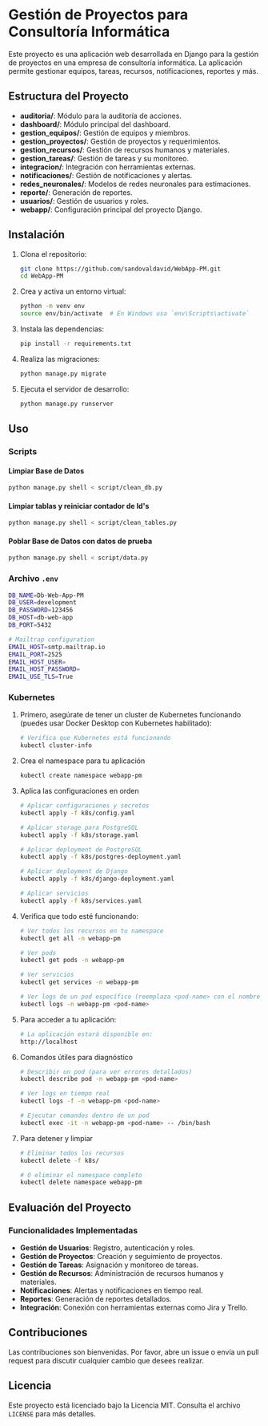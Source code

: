 # Gestión de Proyectos para Consultoría Informática

Este proyecto es una aplicación web desarrollada en Django para la gestión de proyectos en una empresa de consultoría informática. La aplicación permite gestionar equipos, tareas, recursos, notificaciones, reportes y más.

## Estructura del Proyecto

- **auditoria/**: Módulo para la auditoría de acciones.
- **dashboard/**: Módulo principal del dashboard.
- **gestion_equipos/**: Gestión de equipos y miembros.
- **gestion_proyectos/**: Gestión de proyectos y requerimientos.
- **gestion_recursos/**: Gestión de recursos humanos y materiales.
- **gestion_tareas/**: Gestión de tareas y su monitoreo.
- **integracion/**: Integración con herramientas externas.
- **notificaciones/**: Gestión de notificaciones y alertas.
- **redes_neuronales/**: Modelos de redes neuronales para estimaciones.
- **reporte/**: Generación de reportes.
- **usuarios/**: Gestión de usuarios y roles.
- **webapp/**: Configuración principal del proyecto Django.

## Instalación

1. Clona el repositorio:

    ```sh
    git clone https://github.com/sandovaldavid/WebApp-PM.git
    cd WebApp-PM
    ```

2. Crea y activa un entorno virtual:

    ```sh
    python -m venv env
    source env/bin/activate  # En Windows usa `env\Scripts\activate`
    ```

3. Instala las dependencias:

    ```sh
    pip install -r requirements.txt
    ```

4. Realiza las migraciones:

    ```sh
    python manage.py migrate
    ```

5. Ejecuta el servidor de desarrollo:

    ```sh
    python manage.py runserver
    ```

## Uso

### Scripts

#### Limpiar Base de Datos

``` sh
python manage.py shell < script/clean_db.py     
```

#### Limpiar tablas y reiniciar contador de Id's

``` sh
python manage.py shell < script/clean_tables.py   
```

#### Poblar Base de Datos con datos de prueba

``` sh
python manage.py shell < script/data.py  
```

### Archivo `.env`

```sh
DB_NAME=Db-Web-App-PM
DB_USER=development
DB_PASSWORD=123456
DB_HOST=db-web-app
DB_PORT=5432

# Mailtrap configuration
EMAIL_HOST=smtp.mailtrap.io
EMAIL_PORT=2525
EMAIL_HOST_USER=
EMAIL_HOST_PASSWORD=
EMAIL_USE_TLS=True
```

### Kubernetes

1. Primero, asegúrate de tener un cluster de Kubernetes funcionando (puedes usar Docker Desktop con Kubernetes habilitado):

    ```sh
    # Verifica que Kubernetes está funcionando
    kubectl cluster-info
    ```

2. Crea el namespace para tu aplicación

    ```sh
    kubectl create namespace webapp-pm
    ```

3. Aplica las configuraciones en orden

    ```sh
    # Aplicar configuraciones y secretos
    kubectl apply -f k8s/config.yaml

    # Aplicar storage para PostgreSQL
    kubectl apply -f k8s/storage.yaml

    # Aplicar deployment de PostgreSQL
    kubectl apply -f k8s/postgres-deployment.yaml

    # Aplicar deployment de Django
    kubectl apply -f k8s/django-deployment.yaml

    # Aplicar servicios
    kubectl apply -f k8s/services.yaml
    ```

4. Verifica que todo esté funcionando:

    ```sh
    # Ver todos los recursos en tu namespace
    kubectl get all -n webapp-pm

    # Ver pods
    kubectl get pods -n webapp-pm

    # Ver servicios
    kubectl get services -n webapp-pm

    # Ver logs de un pod específico (reemplaza <pod-name> con el nombre real del pod)
    kubectl logs -n webapp-pm <pod-name>
    ```

5. Para acceder a tu aplicación:

    ```sh
    # La aplicación estará disponible en:
    http://localhost
    ```

6. Comandos útiles para diagnóstico

    ```sh
    # Describir un pod (para ver errores detallados)
    kubectl describe pod -n webapp-pm <pod-name>

    # Ver logs en tiempo real
    kubectl logs -f -n webapp-pm <pod-name>

    # Ejecutar comandos dentro de un pod
    kubectl exec -it -n webapp-pm <pod-name> -- /bin/bash
    ```

7. Para detener y limpiar

    ```sh
    # Eliminar todos los recursos
    kubectl delete -f k8s/

    # O eliminar el namespace completo
    kubectl delete namespace webapp-pm
    ```

## Evaluación del Proyecto

### Funcionalidades Implementadas

- **Gestión de Usuarios**: Registro, autenticación y roles.
- **Gestión de Proyectos**: Creación y seguimiento de proyectos.
- **Gestión de Tareas**: Asignación y monitoreo de tareas.
- **Gestión de Recursos**: Administración de recursos humanos y materiales.
- **Notificaciones**: Alertas y notificaciones en tiempo real.
- **Reportes**: Generación de reportes detallados.
- **Integración**: Conexión con herramientas externas como Jira y Trello.

## Contribuciones

Las contribuciones son bienvenidas. Por favor, abre un issue o envía un pull request para discutir cualquier cambio que desees realizar.

## Licencia

Este proyecto está licenciado bajo la Licencia MIT. Consulta el archivo `LICENSE` para más detalles.
